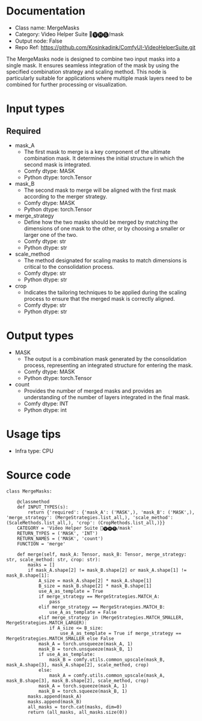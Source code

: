 # Documentation
- Class name: MergeMasks
- Category: Video Helper Suite 🎥🅥🅗🅢/mask
- Output node: False
- Repo Ref: https://github.com/Kosinkadink/ComfyUI-VideoHelperSuite.git

The MergeMasks node is designed to combine two input masks into a single mask. It ensures seamless integration of the mask by using the specified combination strategy and scaling method. This node is particularly suitable for applications where multiple mask layers need to be combined for further processing or visualization.

# Input types
## Required
- mask_A
    - The first mask to merge is a key component of the ultimate combination mask. It determines the initial structure in which the second mask is integrated.
    - Comfy dtype: MASK
    - Python dtype: torch.Tensor
- mask_B
    - The second mask to merge will be aligned with the first mask according to the merger strategy.
    - Comfy dtype: MASK
    - Python dtype: torch.Tensor
- merge_strategy
    - Define how the two masks should be merged by matching the dimensions of one mask to the other, or by choosing a smaller or larger one of the two.
    - Comfy dtype: str
    - Python dtype: str
- scale_method
    - The method designated for scaling masks to match dimensions is critical to the consolidation process.
    - Comfy dtype: str
    - Python dtype: str
- crop
    - Indicates the tailoring techniques to be applied during the scaling process to ensure that the merged mask is correctly aligned.
    - Comfy dtype: str
    - Python dtype: str

# Output types
- MASK
    - The output is a combination mask generated by the consolidation process, representing an integrated structure for entering the mask.
    - Comfy dtype: MASK
    - Python dtype: torch.Tensor
- count
    - Provides the number of merged masks and provides an understanding of the number of layers integrated in the final mask.
    - Comfy dtype: INT
    - Python dtype: int

# Usage tips
- Infra type: CPU

# Source code
```
class MergeMasks:

    @classmethod
    def INPUT_TYPES(s):
        return {'required': {'mask_A': ('MASK',), 'mask_B': ('MASK',), 'merge_strategy': (MergeStrategies.list_all,), 'scale_method': (ScaleMethods.list_all,), 'crop': (CropMethods.list_all,)}}
    CATEGORY = 'Video Helper Suite 🎥🅥🅗🅢/mask'
    RETURN_TYPES = ('MASK', 'INT')
    RETURN_NAMES = ('MASK', 'count')
    FUNCTION = 'merge'

    def merge(self, mask_A: Tensor, mask_B: Tensor, merge_strategy: str, scale_method: str, crop: str):
        masks = []
        if mask_A.shape[2] != mask_B.shape[2] or mask_A.shape[1] != mask_B.shape[1]:
            A_size = mask_A.shape[2] * mask_A.shape[1]
            B_size = mask_B.shape[2] * mask_B.shape[1]
            use_A_as_template = True
            if merge_strategy == MergeStrategies.MATCH_A:
                pass
            elif merge_strategy == MergeStrategies.MATCH_B:
                use_A_as_template = False
            elif merge_strategy in (MergeStrategies.MATCH_SMALLER, MergeStrategies.MATCH_LARGER):
                if A_size <= B_size:
                    use_A_as_template = True if merge_strategy == MergeStrategies.MATCH_SMALLER else False
            mask_A = torch.unsqueeze(mask_A, 1)
            mask_B = torch.unsqueeze(mask_B, 1)
            if use_A_as_template:
                mask_B = comfy.utils.common_upscale(mask_B, mask_A.shape[3], mask_A.shape[2], scale_method, crop)
            else:
                mask_A = comfy.utils.common_upscale(mask_A, mask_B.shape[3], mask_B.shape[2], scale_method, crop)
            mask_A = torch.squeeze(mask_A, 1)
            mask_B = torch.squeeze(mask_B, 1)
        masks.append(mask_A)
        masks.append(mask_B)
        all_masks = torch.cat(masks, dim=0)
        return (all_masks, all_masks.size(0))
```